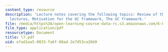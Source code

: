 ```yaml
---
content_type: resource
description: 'Lecture notes covering the following topics: Review of the previous
  lectures, Motivation for the UC framework, The UC framework.'
file: /media/https%3A/open-learning-course-data-rc.s3.amazonaws.com/6-897-selected-topics-in-cryptography-spring-2004/efad1aa50833fa6f08ad2e7d53ca26b9_l7.pdf
file_type: application/pdf
resourcetype: Document
title: l7.pdf
uid: efad1aa5-0833-fa6f-08ad-2e7d53ca26b9
---
```

